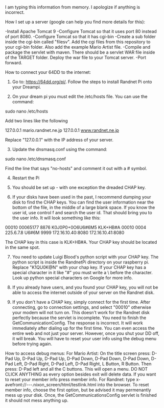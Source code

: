 I am typing this information from memory.  I apologize if anything is incorrect.

How I set up a server (google can help you find more details for this):

-Install Apache Tomcat 9
-Configure Tomcat so that it uses port 80 instead of port 8080.
-Configure Tomcat so that it has cgi-bin
-Create a sub folder inside the cgi-bin called "filesv". Add the cgi files from this repository to your cgi-bin folder. Also add the example Mario Artist file.
-Compile and package the servlet with maven.  There should be a servlet WAR file inside of the TARGET folder.  Deploy the war file to your Tomcat server.
-Port forward.

How to connect your 64DD to the internet:

1. Go to: https://64dd.org/pi/.  Follow the steps to install Randnet Pi onto your Dreampi.

2. On your dream pi you must edit the /etc/hosts file.  You can use the command:

sudo nano /etc/hosts

Add two lines like the following

127.0.0.1  mario.randnet.ne.jp
127.0.0.1  www.randnet.ne.jp

Replace "127.0.0.1" with the IP address of your server.

3.  Update the dnsmasq.conf using the command:

sudo nano /etc/dnsmasq.conf

Find the line that says "no-hosts" and comment it out with a # symbol.

4. Restart the Pi

5. You should be set up - with one exception the dreaded CHAP key.

6.  If your disks have been used in the past, I recommend dumping your disk to find the CHAP keys.  You can find the user information near the bottom of the file, in the middle of a large blank space.
   If you know the user id, use control f and search the user id.  That should bring you to the user info.  It will look something like this:

00010 00065177 8876 K0J0P0+0O6U6#6M5 KLK+HB#A 00010 0004 225.6.7.8 U6#6M 9999  172.16.10.40:8080    172.16.10.41:8080

The CHAP key in this case is KLK+HB#A.  Your CHAP key should be located in the same spot.

7. You need to update Luigi Blood's python script with your CHAP key.  The python script is inside the RandnetPi directory on your raspberry pi.  Replace "K1QU0K@N" with your chap key. If your CHAP key has a special
   character in it like "#" you must write a \ before the character.  Look up python special characters on Google for more info.

8.  If you already have users, and you found your CHAP key, you will not be able to access the internet outside of your server on the Randnet disk.

9.  If you don't have a CHAP key, simply connect for the first time.  After connecting, go to connection settings, and select "00010" otherwise your modem will not turn on. This doesn't work for the Randnet disk perfectly because the servlet is incomplete. You need to finish the GetCommunicationConfig.  The response is incorrect. It will work immediately after dialing up for the first time.  You can even access the entire web and not just your server. However, once you shut your DD off, it will break.  You will have to reset your user info
using the debug menu before trying again.

How to access debug menus:
For Mario Artist: On the title screen press: D-Pad Up, D-Pad Up, D-Pad Up, D-Pad Down, D-Pad Down, D-Pad Down, D-Pad Left, D-Pad Right, D-Pad Left, D-Pad Right, L Button, R Button.  Then press: D-Pad left and all the C
buttons.  This will open a menu. DO NOT CLICK ANYTHING as every option besides exit will delete data.  If you want to reset your member info press member info.
For Randnet:  type x-avefront://---.nixon_screen/html/testlink.html into the browser.  To reset member info, choose the first option, but be advised it may permenantly mess up your disk.  Once, the GetCommunicationsConfig servlet is finished it should not mess anything up.
